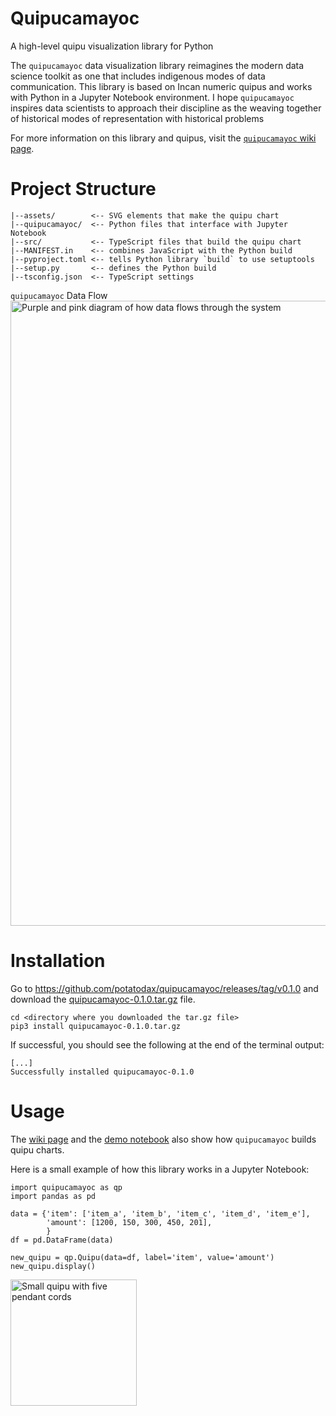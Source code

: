 # Quipucamayoc

A high-level quipu visualization library for Python

The `quipucamayoc` data visualization library reimagines the modern data science toolkit as one that includes indigenous modes of data communication. This library is based on Incan numeric quipus and works with Python in a Jupyter Notebook environment. I hope `quipucamayoc` inspires data scientists to approach their discipline as the weaving together of historical modes of representation with historical problems

For more information on this library and quipus, visit the [`quipucamayoc` wiki page](https://github.com/potatodax/quipucamayoc/wiki/Quipucamayoc).

# Project Structure

```
|--assets/        <-- SVG elements that make the quipu chart
|--quipucamayoc/  <-- Python files that interface with Jupyter Notebook
|--src/           <-- TypeScript files that build the quipu chart
|--MANIFEST.in    <-- combines JavaScript with the Python build
|--pyproject.toml <-- tells Python library `build` to use setuptools
|--setup.py       <-- defines the Python build
|--tsconfig.json  <-- TypeScript settings
```

`quipucamayoc` Data Flow
<img width="1000" alt="Purple and pink diagram of how data flows through the system" src="https://user-images.githubusercontent.com/86934143/206129010-bd283324-d79b-4203-bd6b-7d8eeafd84a6.png">

# Installation

Go to https://github.com/potatodax/quipucamayoc/releases/tag/v0.1.0 and download the [quipucamayoc-0.1.0.tar.gz](https://github.com/potatodax/quipucamayoc/releases/download/v0.1.0/quipucamayoc-0.1.0.tar.gz) file.

```
cd <directory where you downloaded the tar.gz file>
pip3 install quipucamayoc-0.1.0.tar.gz
```

If successful, you should see the following at the end of the terminal output:

```
[...]
Successfully installed quipucamayoc-0.1.0
```

# Usage

The [wiki page](https://github.com/potatodax/quipucamayoc/wiki/Quipucamayoc#demonstration) and the [demo notebook](https://github.com/potatodax/quipucamayoc/tree/main/demo) also show how `quipucamayoc` builds quipu charts.

Here is a small example of how this library works in a Jupyter Notebook:

```
import quipucamayoc as qp
import pandas as pd
```

```
data = {'item': ['item_a', 'item_b', 'item_c', 'item_d', 'item_e'],
        'amount': [1200, 150, 300, 450, 201],
        }
df = pd.DataFrame(data)

new_quipu = qp.Quipu(data=df, label='item', value='amount')
new_quipu.display()
```

<img width="202" alt="Small quipu with five pendant cords" src="https://user-images.githubusercontent.com/86934143/206374898-9d785392-e911-4ccd-a77e-4372ff899bec.png">
